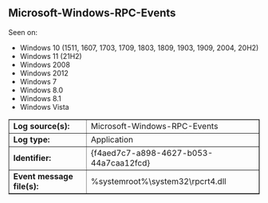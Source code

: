 ## Microsoft-Windows-RPC-Events

Seen on:
* Windows 10 (1511, 1607, 1703, 1709, 1803, 1809, 1903, 1909, 2004, 20H2)
* Windows 11 (21H2)
* Windows 2008
* Windows 2012
* Windows 7
* Windows 8.0
* Windows 8.1
* Windows Vista

<table border="1" class="docutils">
  <tbody>
    <tr>
      <td><b>Log source(s):</b></td>
      <td>Microsoft-Windows-RPC-Events</td>
    </tr>
    <tr>
      <td><b>Log type:</b></td>
      <td>Application</td>
    </tr>
    <tr>
      <td><b>Identifier:</b></td>
      <td>{f4aed7c7-a898-4627-b053-44a7caa12fcd}</td>
    </tr>
    <tr>
      <td><b>Event message file(s):</b></td>
      <td>%systemroot%\system32\rpcrt4.dll</td>
    </tr>
  </tbody>
</table>

&nbsp;

